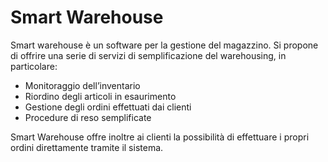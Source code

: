 
# Smart Warehouse

Smart warehouse è un software per la gestione del magazzino. 
Si propone di offrire una serie di servizi di semplificazione del warehousing, in particolare:
- Monitoraggio dell’inventario
- Riordino degli articoli in esaurimento 
- Gestione degli ordini effettuati dai clienti
- Procedure di reso semplificate

Smart Warehouse offre inoltre ai clienti la possibilità di effettuare i propri ordini direttamente tramite il sistema.


